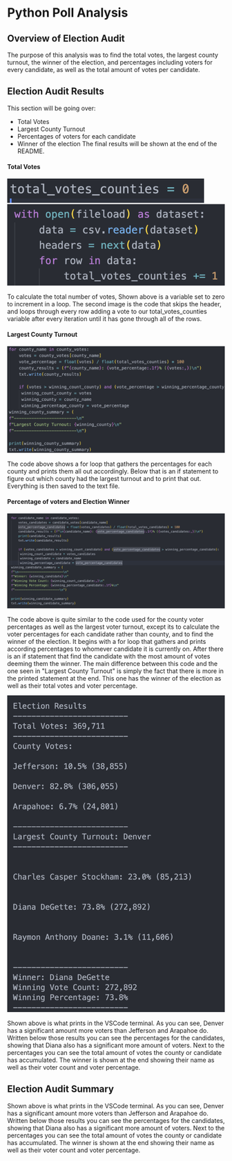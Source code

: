 # Python Poll Analysis
## Overview of Election Audit
The purpose of this analysis was to find the total votes, the largest county turnout, the winner of the election, and percentages including voters for every candidate, as well as the total amount of votes per candidate.
## Election Audit Results
This section will be going over:
* Total Votes
* Largest County Turnout
* Percentages of voters for each candidate
* Winner of the election
The final results will be shown at the end of the README.
#### Total Votes
![image](/resources/total_votes.png)
![image](/resources/total_votes_code.png)

  To calculate the total number of votes, Shown above is a variable set to zero to increment in a loop. The second image is the code that skips the header, and loops through every row adding a vote to our total_votes_counties variable after every iteration until it has gone through all of the rows.

#### Largest County Turnout
![image](/resources/CountyTurnout.png)

  The code above shows a for loop that gathers the percentages for each county and prints them all out accordingly. Below that is an if statement to figure out which county had the largest turnout and to print that out. Everything is then saved to the text file.

#### Percentage of voters and Election Winner
![image](/resources/electionwinner.png)

  The code above is quite similar to the code used for the county voter percentages as well as the largest voter turnout, except its to calculate the voter percentages for each candidate rather than county, and to find the winner of the election. It begins with a for loop that gathers and prints according percentages to whomever candidate it is currently on. After there is an if statement that find the candidate with the most amount of votes deeming them the winner. The main difference between this code and the one seen in "Largest County Turnout" is simply the fact that there is more in the printed statement at the end. This one has the winner of the election as well as their total votes and voter percentage.
  
 ![image](/resources/terminal.png)
  
 Shown above is what prints in the VSCode terminal. As you can see, Denver has a significant amount more voters than Jefferson and Arapahoe do. Written below those results you can see the percentages for the candidates, showing that Diana also has a significant more amount of voters. Next to the percentages you can see the total amount of votes the county or candidate has accumulated. The winner is shown at the end showing their name as well as their voter count and voter percentage. 
 
## Election Audit Summary


  Shown above is what prints in the VSCode terminal. As you can see, Denver has a significant amount more voters than Jefferson and Arapahoe do. Written below those results you can see the percentages for the candidates, showing that Diana also has a significant more amount of voters. Next to the percentages you can see the total amount of votes the county or candidate has accumulated. The winner is shown at the end showing their name as well as their voter count and voter percentage. 
